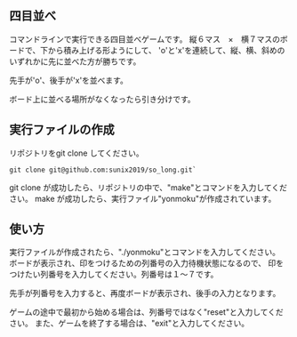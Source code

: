 ## 四目並べ

コマンドラインで実行できる四目並べゲームです。
縦６マス　×　横７マスのボードで、下から積み上げる形ようにして、
'o'と'x'を連続して、縦、横、斜めのいずれかに先に並べた方が勝ちです。

先手が'o'、後手が'x'を並べます。

ボード上に並べる場所がなくなったら引き分けです。

## 実行ファイルの作成

リポジトリをgit clone してください。

```shell
git clone git@github.com:sunix2019/so_long.git`
```

git clone が成功したら、リポジトリの中で、"make"とコマンドを入力してください。
make が成功したら、実行ファイル"yonmoku"が作成されています。

## 使い方

実行ファイルが作成されたら、"./yonmoku"とコマンドを入力してください。
ボードが表示され、印をつけるための列番号の入力待機状態になるので、
印をつけたい列番号を入力してください。列番号は１〜７です。

先手が列番号を入力すると、再度ボードが表示され、後手の入力となります。

ゲームの途中で最初から始める場合は、列番号ではなく"reset"と入力してください。
また、ゲームを終了する場合は、"exit"と入力してください。
